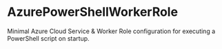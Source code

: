 AzurePowerShellWorkerRole
=========================

Minimal Azure Cloud Service &amp; Worker Role configuration for executing a PowerShell script on startup.
